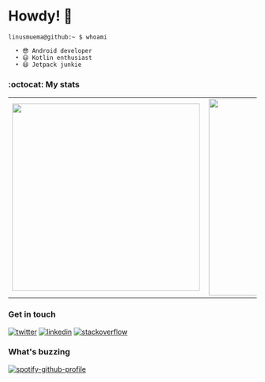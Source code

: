 # Howdy! 👋

```cli
linusmuema@github:~ $ whoami

  • 😎 Android developer
  • 😃 Kotlin enthusiast
  • 😆 Jetpack junkie
```

### :octocat: My stats
  <table>
  <tr>
      <td><img width="380px" align="left" src="https://github-readme-stats.vercel.app/api?username=linusmuema&show_icons=true"/></td>
      <td><img width="400px" align="left" src="https://github-readme-stats.vercel.app/api/top-langs/?username=linusmuema&hide=css&layout=compact"/></td>      
  </tr>   
</table>

### Get in touch
<p>
  <a href="https://twitter.com/linusmoose"><img src="https://img.icons8.com/color/50/000000/twitter-squared.png" alt="twitter"/></a>
  <a href="https://www.linkedin.com/in/linusmuema"><img src="https://img.icons8.com/color/50/000000/linkedin.png" alt="linkedin"/></a>
  <a href="https://stackoverflow.com/users/11125430/linus-muema"><img src="https://img.icons8.com/color/50/000000/stackoverflow.png" alt="stackoverflow"/></a>
<p>

### What's buzzing
[![spotify-github-profile](https://spotify-github-profile.kittinanx.com/api/view?uid=ndb9n6brj3k38lgw3ksxewx1p&cover_image=true&theme=novatorem&bar_color=53b14f&bar_color_cover=false)](https://spotify-github-profile.vercel.app/api/view?uid=ndb9n6brj3k38lgw3ksxewx1p&redirect=true)
